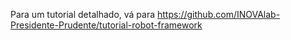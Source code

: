 Para um tutorial detalhado, vá para https://github.com/INOVAlab-Presidente-Prudente/tutorial-robot-framework